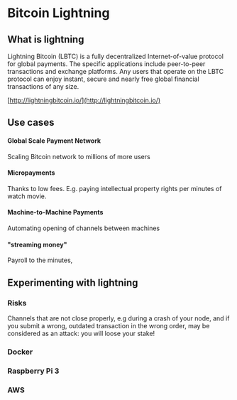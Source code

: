 # Bitcoin Lightning

## 

## What is lightning

Lightning Bitcoin \(LBTC\) is a fully decentralized Internet-of-value protocol for global payments. The specific applications include peer-to-peer transactions and exchange platforms. Any users that operate on the LBTC protocol can enjoy instant, secure and nearly free global financial transactions of any size.

[http://lightningbitcoin.io/](http://lightningbitcoin.io/)

## Use cases

#### Global Scale Payment Network

Scaling Bitcoin network to millions of more users

#### Micropayments

Thanks to low fees. E.g. paying intellectual property rights per minutes of watch movie.

#### Machine-to-Machine Payments

Automating opening of channels between machines

#### "streaming money"

Payroll to the minutes, 

## Experimenting with lightning

### Risks

Channels that are not close properly, e.g during a crash of your node, and if you submit a wrong, outdated transaction in the wrong order, may be considered as an attack: you will loose your stake!



### Docker



### Raspberry Pi 3



### AWS

  



